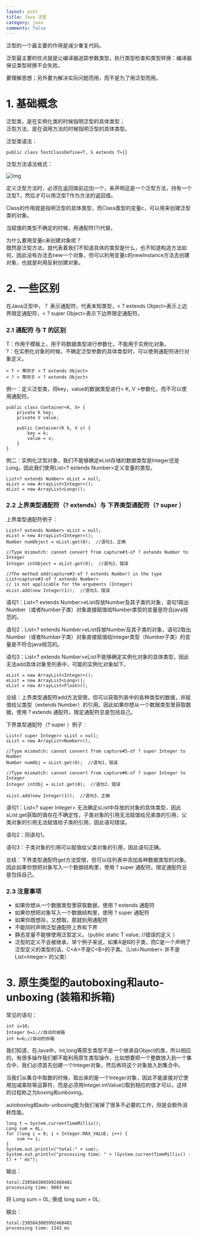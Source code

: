```yaml
---
layout: post
title: Java 泛型
category: java
comments: false
---
```


泛型的一个最主要的作用是减少重复代码。

泛型最主要的优点就是让编译器追踪参数类型，执行类型检查和类型转换：编译器保证类型转换不会失败。

要理解思想；另外要为解决实际问题而用，而不是为了用泛型而用。

# 1. 基础概念

泛型类，是在实例化类的时候指明泛型的具体类型；  
泛型方法，是在调用方法的时候指明泛型的具体类型。

泛型类语法：

    public class TestClassDefine<T, S extends T>{}

泛型方法语法格式：

![img](/images/201707/generic.png)

定义泛型方法时，必须在返回值前边加一个<T>，来声明这是一个泛型方法，持有一个泛型T，然后才可以用泛型T作为方法的返回值。

Class<T>的作用就是指明泛型的具体类型，而Class<T>类型的变量c，可以用来创建泛型类的对象。

当赋值的类型不确定的时候，用通配符(?)代替。

为什么要用变量c来创建对象呢？  
既然是泛型方法，就代表着我们不知道具体的类型是什么，也不知道构造方法如何，因此没有办法去new一个对象，但可以利用变量c的newInstance方法去创建对象，也就是利用反射创建对象。

# 2.  一些区别

在Java泛型中，？ 表示通配符，代表未知类型，< ? extends Object>表示上边界限定通配符，< ? super Object>表示下边界限定通配符。

### 2.1 通配符 与 T 的区别

T：作用于模板上，用于将数据类型进行参数化，不能用于实例化对象。   
?：在实例化对象的时候，不确定泛型参数的具体类型时，可以使用通配符进行对象定义。

    < T > 等同于 < T extends Object>
    < ? > 等同于 < ? extends Object>

例一：定义泛型类，将key，value的数据类型进行< K, V >参数化，而不可以使用通配符。

    public class Container<K, V> {
        private K key;
        private V value;

        public Container(K k, V v) {
            key = k;
            value = v;
        }
    }

例二：实例化泛型对象，我们不能够确定eList存储的数据类型是Integer还是Long，因此我们使用List<? extends Number>定义变量的类型。

    List<? extends Number> eList = null;
    eList = new ArrayList<Integer>();
    eList = new ArrayList<Long>();

### 2.2 上界类型通配符（? extends）与 下界类型通配符（? super ）

上界类型通配符例子：

    List<? extends Number> eList = null;
    eList = new ArrayList<Integer>();
    Number numObject = eList.get(0);  //语句1，正确

    //Type mismatch: cannot convert from capture#3-of ? extends Number to Integer
    Integer intObject = eList.get(0);  //语句2，错误

    //The method add(capture#3-of ? extends Number) in the type List<capture#3-of ? extends Number> 
    // is not applicable for the arguments (Integer)
    eList.add(new Integer(1));  //语句3，错误

语句1：List<? extends Number>eList存放Number及其子类的对象，语句1取出Number（或者Number子类）对象直接赋值给Number类型的变量是符合java规范的。  

语句2：List<? extends Number>eList存放Number及其子类的对象，语句2取出Number（或者Number子类）对象直接赋值给Integer类型（Number子类）的变量是不符合java规范的。 

语句3：List<? extends Number>eList不能够确定实例化对象的具体类型，因此无法add具体对象至列表中，可能的实例化对象如下。

    eList = new ArrayList<Integer>();
    eList = new ArrayList<Long>();
    eList = new ArrayList<Float>();

总结：上界类型通配符add方法受限，但可以获取列表中的各种类型的数据，并赋值给父类型（extends Number）的引用。因此如果你想从一个数据类型里获取数据，使用 ? extends 通配符。限定通配符总是包括自己。

下界类型通配符（? super ）例子：

    List<? super Integer> sList = null;
    sList = new ArrayList<Number>();

    //Type mismatch: cannot convert from capture#5-of ? super Integer to Number
    Number numObj = sList.get(0);  //语句1，错误

    //Type mismatch: cannot convert from capture#6-of ? super Integer to Integer
    Integer intObj = sList.get(0);  //语句2，错误

    sList.add(new Integer(1));  //语句3，正确

语句1：List<? super Integer> 无法确定sList中存放的对象的具体类型，因此sList.get获取的值存在不确定性，子类对象的引用无法赋值给兄弟类的引用，父类对象的引用无法赋值给子类的引用，因此语句错误。 

语句2：同语句1。 

语句3：子类对象的引用可以赋值给父类对象的引用，因此语句正确。 

总结：下界类型通配符get方法受限，但可以往列表中添加各种数据类型的对象。因此如果你想把对象写入一个数据结构里，使用 ? super 通配符。限定通配符总是包括自己。

### 2.3 注意事项

- 如果你想从一个数据类型里获取数据，使用 ? extends 通配符
- 如果你想把对象写入一个数据结构里，使用 ? super 通配符
- 如果你既想存，又想取，那就别用通配符
- 不能同时声明泛型通配符上界和下界
- 静态变量不能够使用泛型定义。（public static T value; //错误的定义 ）
- 泛型的定义不会被继承，举个例子来说，如果A是B的子类，而C是一个声明了泛型定义的类型的话，C&lt;A>不是C&lt;B>的子类。（List&lt;Number> 并不是 List&lt;Integer> 的父类）


# 3. 原生类型的autoboxing和auto-unboxing (装箱和拆箱)

常见的语句：

    int i=10;
    Integer b=i;//自动的装箱
    int k=b;//自动的拆箱

我们知道，在Java中，int,long等原生类型不是一个继承自Object的类，所以相应的，有很多操作我们都不能利用原生类型操作，比如想要把一个整数放入到一个集合中，我们必须首先创建一个Integer对象，然后再将这个对象放入到集合中。  

当我们从集合中取数的时候，取出来的是一个Integer对象，因此不能直接对它使用加减乘除等运算符，而是必须用Integer.intValue()取到相应的值才可以，这样的过程称之为boxing和unboxing。

autoboxing和auto-unboxing能为我们省掉了很多不必要的工作，但是会额外消耗性能。

    long t = System.currentTimeMillis();
    Long sum = 0L;
    for (long i = 0; i < Integer.MAX_VALUE; i++) {
        sum += i;
    }
    System.out.println("total:" + sum);
    System.out.println("processing time: " + (System.currentTimeMillis() - t) + " ms");

输出：

    total:2305843005992468481
    processing time: 9803 ms

将 Long sum = 0L; 换成 long sum = 0L;

输出：

    total:2305843005992468481
    processing time: 1343 ms





